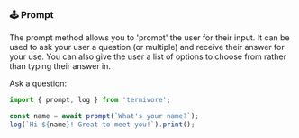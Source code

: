 ### **🕹️ Prompt**
The prompt method allows you to 'prompt' the user for their input. It can be used to ask your user a question (or multiple) and receive their answer for your use. You can also give the user a list of options to choose from rather than typing their answer in.

Ask a question:
```typescript
import { prompt, log } from 'termivore';

const name = await prompt(`What's your name?`);
log(`Hi ${name}! Great to meet you!`).print();
```